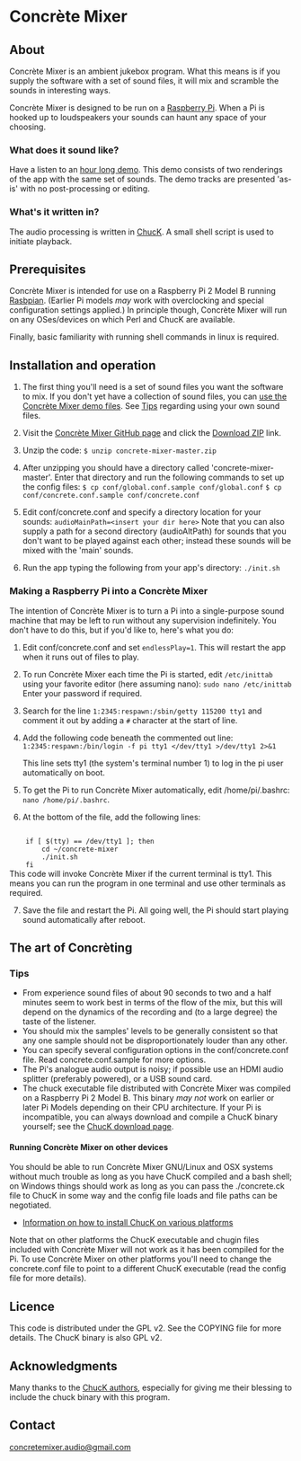 # Concrète Mixer

## About

Concrète Mixer is an ambient jukebox program. What this means is if you supply the software with a set of sound files, it will mix and scramble the sounds in interesting ways.

Concrète Mixer is designed to be run on a [Raspberry Pi](https://www.raspberrypi.org/). When a Pi is hooked up to loudspeakers your sounds can haunt any space of your choosing.

### What does it sound like?

Have a listen to an [hour long demo](https://concrete-mixer.bandcamp.com). This demo consists of two renderings of the app with the same set of sounds. The demo tracks are presented 'as-is' with no post-processing or editing.

### What's it written in?

The audio processing is written in [ChucK](http://chuck.cs.princeton.edu). A small shell script is used to initiate playback.

## Prerequisites

Concrète Mixer is intended for use on a Raspberry Pi 2 Model B running [Rasbpian](https://www.raspbian.org/). (Earlier Pi models *may* work with overclocking and special configuration settings applied.) In principle though, Concrète Mixer will run on any OSes/devices on which Perl and ChucK are available.

Finally, basic familiarity with running shell commands in linux is required.

## Installation and operation

1. The first thing you'll need is a set of sound files you want the software to mix. If you don't yet have a collection of sound files, you can [use the Concrète Mixer demo files](https://s3-us-west-1.amazonaws.com/concrete-mixer/concrete-mixer-files.zip). See [Tips](#tips) regarding using your own sound files.

2. Visit the [Concrète Mixer GitHub page](https://github.com/concrete-mixer/concrete-mixer) and click the [Download ZIP](https://github.com/concrete-mixer/concrete-mixer/archive/master.zip) link.

3. Unzip the code:
``$ unzip concrete-mixer-master.zip``

4. After unzipping you should have a directory called 'concrete-mixer-master'. Enter that directory and run the following commands to set up the config files:
``$ cp conf/global.conf.sample conf/global.conf``
``$ cp conf/concrete.conf.sample conf/concrete.conf``

5. Edit conf/concrete.conf and specify a directory location for your sounds:
``audioMainPath=<insert your dir here>``
Note that you can also supply a path for a second directory (audioAltPath) for sounds that you don't want to be played against each other; instead these sounds will be mixed with the 'main' sounds.

6. Run the app typing the following from your app's directory:
``./init.sh``

### Making a Raspberry Pi into a Concrète Mixer

The intention of Concrète Mixer is to turn a Pi into a single-purpose sound machine that may be left to run without any supervision indefinitely. You don't have to do this, but if you'd like to, here's what you do:

1. Edit conf/concrete.conf and set ``endlessPlay=1``. This will restart the app when it runs out of files to play.
2. To run Concrète Mixer each time the Pi is started, edit ``/etc/inittab`` using your favorite editor (here assuming nano):
    ``sudo nano /etc/inittab``
    Enter your password if required.
3. Search for the line ``1:2345:respawn:/sbin/getty 115200 tty1`` and comment it out by adding a ``#`` character at the start of line.
4. Add the following code beneath the commented out line: ``1:2345:respawn:/bin/login -f pi tty1 </dev/tty1 >/dev/tty1 2>&1``

    This line sets tty1 (the system's terminal number 1) to log in the pi user automatically on boot.

5. To get the Pi to run Concrète Mixer automatically, edit /home/pi/.bashrc:
    ``nano /home/pi/.bashrc``.

6. At the bottom of the file, add the following lines:
<code>
    if [ $(tty) == /dev/tty1 ]; then
        cd ~/concrete-mixer
        ./init.sh
    fi
</code>
This code will invoke Concrète Mixer if the current terminal is tty1. This means you can run the program in one terminal and use other terminals as required.

7. Save the file and restart the Pi. All going well, the Pi should start playing sound automatically after reboot.

## The art of Concrèting

### <a name="tips">Tips
* From experience sound files of about 90 seconds to two and a half minutes seem to work best in terms of the flow of the mix, but this will depend on the dynamics of the recording and (to a large degree) the taste of the listener.
* You should mix the samples' levels to be generally consistent so that any one sample should not be disproportionately louder than any other.
* You can specify several configuration options in the conf/concrete.conf file. Read concrete.conf.sample for more options.
* The Pi's analogue audio output is noisy; if possible use an HDMI audio splitter (preferably powered), or a USB sound card.
* The chuck executable file distributed with Concrète Mixer was compiled on a Raspberry Pi 2 Model B. This binary *may not* work on earlier or later Pi Models depending on their CPU architecture. If your Pi is incompatible, you can always download and compile a ChucK binary yourself; see the [ChucK download page](http://chuck.cs.princeton.edu/release/).

#### Running Concrète Mixer on other devices

You should be able to run Concrète Mixer GNU/Linux and OSX systems without much trouble as long as you have ChucK compiled and a bash shell; on Windows things should work as long as you can pass the ./concrete.ck file to ChucK in some way and the config file loads and file paths can be negotiated.
* [Information on how to install ChucK on various platforms](http://chuck.cs.princeton.edu/release)

Note that on other platforms the ChucK executable and chugin files included with Concrète Mixer will not work as it has been compiled for the Pi. To use Concrète Mixer on other platforms you'll need to change the concrete.conf file to point to a different ChucK executable (read the config file for more details).

## Licence

This code is distributed under the GPL v2. See the COPYING file for more details. The ChucK binary is also GPL v2.

## Acknowledgments

Many thanks to the [ChucK authors](http://chuck.cs.princeton.edu/doc/authors.html), especially for giving me their blessing to include the chuck binary with this program.

## Contact
<concretemixer.audio@gmail.com>
